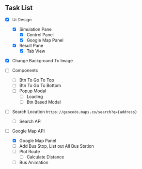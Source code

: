 ## Task List

- [x] Ui Design
  - [x] Simulation Pane
    - [x] Control Panel
    - [x] Google Map Panel
  - [x] Result Pane
    - [x] Tab View

- [x] Change Background To Image

- [ ] Components
  - [ ] Btn To Go To Top
  - [ ] Btn To Go To Bottom
  - [ ] Popup Modal
    - [ ] Loading
    - [ ] Btn Based Modal

- [ ] Search Location
  `https://geocode.maps.co/search?q={address}`
  - [ ] Search API

- [ ] Google Map API
  - [x] Google Map Panel
  - [ ] Add Bus Stop, List out All Bus Station
  - [ ] Plot Route
    - [ ] Calculate Distance
  - [ ] Bus Animation